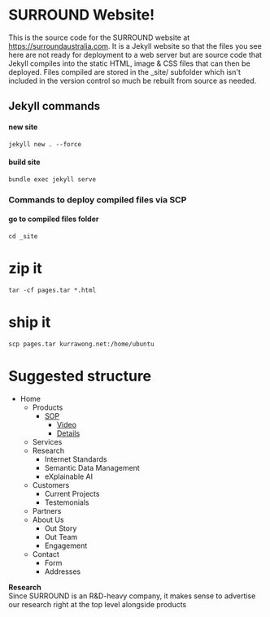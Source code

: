 # SURROUND Website!
This is the source code for the SURROUND website at https://surroundaustralia.com. It is a Jekyll website so that the files you see here are not ready for deployment to a web server but are source code that Jekyll compiles into the static HTML, image & CSS files that can then be deployed. Files compiled are stored in the _site/ subfolder which isn't included in the version control so much be rebuilt from source as needed.

## Jekyll commands
#### new site
`jekyll new . --force`

#### build site
`bundle exec jekyll serve`

### Commands to deploy compiled files via SCP

#### go to compiled files folder
`cd _site`

# zip it
`tar -cf pages.tar *.html`

# ship it
`scp pages.tar kurrawong.net:/home/ubuntu`



# Suggested structure
* Home
    * Products
        * [SOP](sop.md)
            * [Video](sop-video.md)
            * [Details](sop-details.md)
    * Services
    * Research
        * Internet Standards
        * Semantic Data Management
        * eXplainable AI
    * Customers
        * Current Projects
        * Testemonials
    * Partners
    * About Us
        - Out Story
        - Out Team
        - Engagement
    * Contact
        - Form
        - Addresses

**Research**  
Since SURROUND is an R&D-heavy company, it makes sense to advertise our research right at the top level alongside products
